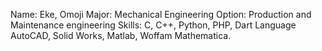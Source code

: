 Name: Eke, Omoji
Major: Mechanical Engineering
Option: Production and Maintenance engineering
Skills: C, C++, Python, PHP, Dart Language
AutoCAD, Solid Works, Matlab, Woffam Mathematica.
